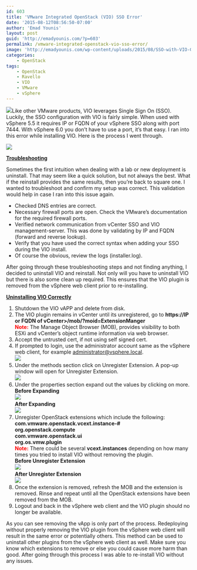 ```yaml
---
id: 603
title: 'VMware Integrated OpenStack (VIO) SSO Error'
date: '2015-08-12T08:56:50-07:00'
author: 'Emad Younis'
layout: post
guid: 'http://emadyounis.com/?p=603'
permalink: /vmware-integrated-openstack-vio-sso-error/
image: 'http://emadyounis.com/wp-content/uploads/2015/08/SSO-with-VIO-Graphic.png'
categories:
    - OpenStack
tags:
    - OpenStack
    - Ravello
    - VIO
    - VMware
    - vSphere
---
```


![](https://emadyounis.com/assets/img/2015/08/SSO-with-VIO-Graphic.png?resize=309%2C217)Like other VMware products, VIO leverages Single Sign On (SSO). Luckily, the SSO configuration with VIO is fairly simple. When used with vSphere 5.5 it requires IP or FQDN of your vSphere SSO along with port 7444. With vSphere 6.0 you don’t have to use a port, it’s that easy. I ran into this error while installing VIO. Here is the process I went through.

[![](https://emadyounis.com/assets/img/2015/07/VIO-SSO-Error.jpg?resize=322%2C140)](https://emadyounis.com/assets/img/2015/07/VIO-SSO-Error.jpg)

<span style="text-decoration: underline;">**Troubleshooting**</span>

Sometimes the first intuition when dealing with a lab or new deployment is uninstall. That may seem like a quick solution, but not always the best. What if the reinstall provides the same results, then you’re back to square one. I wanted to troubleshoot and confirm my setup was correct. This validation would help in case I ran into this issue again.

- Checked DNS entries are correct.
- Necessary firewall ports are open. Check the VMware’s documentation for the required firewall ports.
- Verified network communication from vCenter SSO and VIO management-server. This was done by validating by IP and FQDN (forward and reverse lookup).
- Verify that you have used the correct syntax when adding your SSO during the VIO install.
- Of course the obvious, review the logs (installer.log).

After going through these troubleshooting steps and not finding anything, I decided to uninstall VIO and reinstall. Not only will you have to uninstall VIO but there is also some clean up required. This ensures that the VIO plugin is removed from the vSphere web client prior to re-installing.

<span style="text-decoration: underline;">**Uninstalling VIO Correctly**</span>

1. Shutdown the VIO vAPP and delete from disk.
2. The VIO plugin remains in vCenter until its unregistered, go to **https://IP or FQDN of vCenter&gt;/mob/?moid=ExtensionManger**  
    <span style="color: #ff0000;">**Note:**</span> The Manage Object Browser (MOB), provides visibility to both ESXi and vCenter’s object runtime information via web browser.
3. Accept the untrusted cert, if not using self signed cert.
4. If prompted to login, use the administrator account same as the vSphere web client, for example administrator@vsphere.local.  
    [![](https://emadyounis.com/assets/img/2015/08/Mob-Login-VIO.jpg?resize=363%2C287)](https://emadyounis.com/assets/img/2015/08/Mob-Login-VIO.jpg)
5. Under the methods section click on Unregister Extension. A pop-up window will open for Unregister Extension.  
    [![](https://emadyounis.com/assets/img/2015/08/VIO-Unrgister-Extenion.jpg?resize=1264%2C584)](https://emadyounis.com/assets/img/2015/08/VIO-Unrgister-Extenion.jpg)
6. Under the properties section expand out the values by clicking on more.  
    **Before Expanding**  
    [![](https://emadyounis.com/assets/img/2015/08/VIO-Properties-More.jpg?resize=1264%2C276)](https://emadyounis.com/assets/img/2015/08/VIO-Properties-More.jpg)  
    **After Expanding**  
    [![](https://emadyounis.com/assets/img/2015/08/VIO-Properties-More-Expanded.jpg?resize=1241%2C558)](https://emadyounis.com/assets/img/2015/08/VIO-Properties-More-Expanded.jpg)
7. Unregister OpenStack extensions which include the following:  
    **com.vmware.openstack.vcext.instance-#**  
    **org.openstack.compute**  
    **com.vmware.openstack.ui**  
    **org.os.vmw.plugin**  
    <span style="color: #ff0000;">**Note:**</span> There could be several **vcext.instances** depending on how many times you tried to install VIO without removing the plugin.  
    **Before Unregister Extension**  
    [![](https://emadyounis.com/assets/img/2015/08/VIO-Unregister-Extension.jpg?resize=818%2C303)](https://emadyounis.com/assets/img/2015/08/VIO-Unregister-Extension.jpg)  
    **After Unregister Extension**  
    [![](https://emadyounis.com/assets/img/2015/08/After-VIO-Unrgister-Extension.jpg?resize=796%2C340)](https://emadyounis.com/assets/img/2015/08/After-VIO-Unrgister-Extension.jpg)
8. Once the extension is removed, refresh the MOB and the extension is removed. Rinse and repeat until all the OpenStack extensions have been removed from the MOB.
9. Logout and back in the vSphere web client and the VIO plugin should no longer be available.

As you can see removing the vApp is only part of the process. Redeploying without properly removing the VIO plugin from the vSphere web client will result in the same error or potentially others. This method can be used to uninstall other plugins from the vSphere web client as well. Make sure you know which extensions to remove or else you could cause more harm than good. After going through this process I was able to re-install VIO without any issues.
